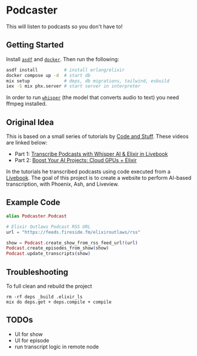 # Podcaster

This will listen to podcasts so you don't have to! 

## Getting Started

Install [`asdf`](https://asdf-vm.com/guide/getting-started.html) and [`docker`](https://docs.docker.com/engine/install/). Then run the following:

```bash
asdf install          # install erlang/elixir
docker compose up -d  # start db
mix setup             # deps, db migrations, tailwind, esbuild
iex -S mix phx.server # start server in interpreter
```

In order to run [`whisper`](https://huggingface.co/openai/whisper-tiny) (the model that converts audio to text) you need ffmpeg installed.

## Original Idea

This is based on a small series of tutorials by [Code and Stuff](https://www.youtube.com/@CodeAndStuff). These videos are linked below:

- Part 1: [Transcribe Podcasts with Whisper AI & Elixir in Livebook](https://youtu.be/rHRbZ_MH3Lw?si=k1aOe2BymoFgt17r)
- Part 2: [Boost Your AI Projects: Cloud GPUs + Elixir](https://youtu.be/NOQO9EBjLj4?si=elKqzglLKe0CT_KU)

In the tutorials he transcribed podcasts using code executed from a [Livebook](https://livebook.dev/). The goal of this project is to create a website to perform AI-based transcription, with Phoenix, Ash, and Liveview.

## Example Code

```elixir
alias Podcaster.Podcast

# Elixir Outlaws Podcast RSS URL
url = "https://feeds.fireside.fm/elixiroutlaws/rss"

show = Podcast.create_show_from_rss_feed_url!(url)
Podcast.create_episodes_from_show(show)
Podcast.update_transcripts(show)
```

## Troubleshooting

To full clean and rebuild the project
```
rm -rf deps _build .elixir_ls
mix do deps.get + deps.compile + compile
```

## TODOs

- UI for show
- UI for episode
- run transcript logic in remote node

